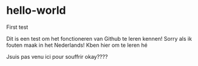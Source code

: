 # hello-world
First test 

Dit is een test om het fonctioneren van Github te leren kennen! 
Sorry als ik fouten maak in het Nederlands!
Kben hier om te leren hé

Jsuis pas venu ici pour souffrir okay????
